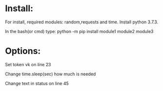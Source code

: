 # Install:
For install, required modules: random,requests and time. Install python 3.7.3. 

In the bash(or cmd) type: python -m pip install module1 module2 module3

# Options:
Set token vk on line 23

Change time.sleep(sec) how much is needed

Change text in status on line 45

